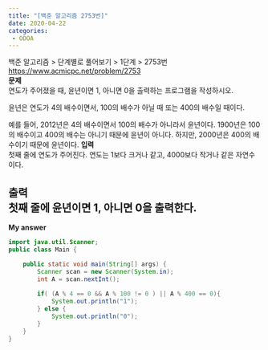 ```yaml
---
title: "[백준 알고리즘 2753번]"
date: 2020-04-22
categories: 
 - ODOA
---
```

백준 알고리즘 > 단계별로 풀어보기 > 1단계 > 2753번  
<a href="https://www.acmicpc.net/problem/2753">https://www.acmicpc.net/problem/2753</a>  
**문제**  
연도가 주어졌을 때, 윤년이면 1, 아니면 0을 출력하는 프로그램을 작성하시오.

윤년은 연도가 4의 배수이면서, 100의 배수가 아닐 때 또는 400의 배수일 때이다.

예를 들어, 2012년은 4의 배수이면서 100의 배수가 아니라서 윤년이다. 1900년은 100의 배수이고 400의 배수는 아니기 때문에 윤년이 아니다. 하지만, 2000년은 400의 배수이기 때문에 윤년이다.
**입력**  
첫째 줄에 연도가 주어진다. 연도는 1보다 크거나 같고, 4000보다 작거나 같은 자연수이다.

**출력**  
첫째 줄에 윤년이면 1, 아니면 0을 출력한다.
---

**My answer**  


```java
import java.util.Scanner;
public class Main {

	public static void main(String[] args) {
		Scanner scan = new Scanner(System.in);
		int A = scan.nextInt();
		
		if( (A % 4 == 0 && A % 100 != 0 ) || A % 400 == 0){
			System.out.println("1");
		} else {
			System.out.println("0");
		}
	}
}

```



